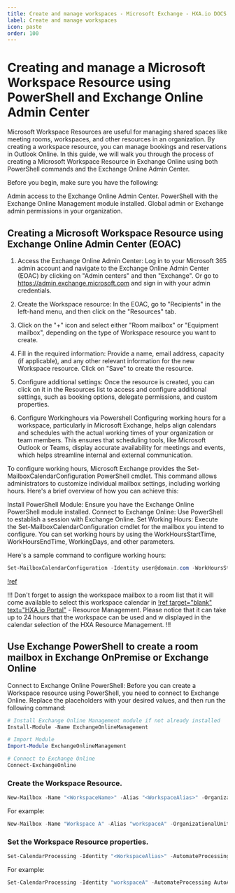 ```yaml
---
title: Create and manage workspaces - Microsoft Exchange - HXA.io DOCS
label: Create and manage workspaces
icon: paste
order: 100
---
```

# Creating and manage a Microsoft Workspace Resource using PowerShell and Exchange Online Admin Center

Microsoft Workspace Resources are useful for managing shared spaces like meeting rooms, workspaces, and other resources in an organization. By creating a workspace resource, you can manage bookings and reservations in Outlook Online. In this guide, we will walk you through the process of creating a Microsoft Workspace Resource in Exchange Online using both PowerShell commands and the Exchange Online Admin Center.

Before you begin, make sure you have the following:

Admin access to the Exchange Online Admin Center.
PowerShell with the Exchange Online Management module installed.
Global admin or Exchange admin permissions in your organization.

## Creating a Microsoft Workspace Resource using Exchange Online Admin Center (EOAC)

1. Access the Exchange Online Admin Center:
Log in to your Microsoft 365 admin account and navigate to the Exchange Online Admin Center (EOAC) by clicking on "Admin centers" and then "Exchange". Or go to https://admin.exchange.microsoft.com and sign in with your admin credentials.

2. Create the Workspace resource:
In the EOAC, go to "Recipients" in the left-hand menu, and then click on the "Resources" tab.

3. Click on the "+" icon and select either "Room mailbox" or "Equipment mailbox", depending on the type of Workspace resource you want to create.

4. Fill in the required information:
Provide a name, email address, capacity (if applicable), and any other relevant information for the new Workspace resource. Click on "Save" to create the resource.

5. Configure additional settings:
Once the resource is created, you can click on it in the Resources list to access and configure additional settings, such as booking options, delegate permissions, and custom properties.

6. Configure Workinghours via Powershell
Configuring working hours for a workspace, particularly in Microsoft Exchange, helps align calendars and schedules with the actual working times of your organization or team members. This ensures that scheduling tools, like Microsoft Outlook or Teams, display accurate availability for meetings and events, which helps streamline internal and external communication.

To configure working hours, Microsoft Exchange provides the Set-MailboxCalendarConfiguration PowerShell cmdlet. This command allows administrators to customize individual mailbox settings, including working hours. Here's a brief overview of how you can achieve this:

Install PowerShell Module: Ensure you have the Exchange Online PowerShell module installed.
Connect to Exchange Online: Use PowerShell to establish a session with Exchange Online.
Set Working Hours: Execute the Set-MailboxCalendarConfiguration cmdlet for the mailbox you intend to configure. You can set working hours by using the WorkHoursStartTime, WorkHoursEndTime, WorkingDays, and other parameters.

Here's a sample command to configure working hours:
```powershell
Set-MailboxCalendarConfiguration -Identity user@domain.com -WorkHoursStartTime 08:00 -WorkHoursEndTime 17:00 -WorkingDays Monday, Tuesday, Wednesday, Thursday, Friday
```
[!ref](https://learn.microsoft.com/en-us/powershell/module/exchange/set-mailboxcalendarconfiguration?view=exchange-ps)


!!!
Don't forget to assign the workspace mailbox to a room list that it will come available to select this workspace calendar in [!ref target="blank" text="HXA.io Portal"](https://hxa.io/)  - Resource Management. Please notice that it can take up to 24 hours that the workspace can be used and w displayed in the calendar selection of the HXA Resource Management.
!!!

## Use Exchange  PowerShell to create a room mailbox in Exchange OnPremise or Exchange Online

Connect to Exchange Online PowerShell:
Before you can create a Workspace resource using PowerShell, you need to connect to Exchange Online. Replace the placeholders with your desired values, and then run the following command:

```powershell
# Install Exchange Online Management module if not already installed
Install-Module -Name ExchangeOnlineManagement

# Import Module
Import-Module ExchangeOnlineManagement

# Connect to Exchange Online
Connect-ExchangeOnline
```
### Create the Workspace Resource.

```powershell
New-Mailbox -Name "<WorkspaceName>" -Alias "<WorkspaceAlias>" -OrganizationalUnit "example.com/Users" -Room -RoomMailboxPassword (ConvertTo-SecureString -String "<Password>" -AsPlainText -Force) | Set-Mailbox -type Workspace
```

For example:
```powershell
New-Mailbox -Name "Workspace A" -Alias "workspaceA" -OrganizationalUnit "example.com/Users" -Room -RoomMailboxPassword (ConvertTo-SecureString -String "P@ssw0rd" -AsPlainText -Force) | Set-Mailbox -type Workspace
```

### Set the Workspace Resource properties.

```powershell
Set-CalendarProcessing -Identity "<WorkspaceAlias>" -AutomateProcessing AutoAccept -DeleteComments $false -DeleteSubject $false -AddOrganizerToSubject $true -AllowConflicts $false  -ResourceCapacity "<capacity>"
```

For example:
```powershell
Set-CalendarProcessing -Identity "workspaceA" -AutomateProcessing AutoAccept -DeleteComments $false -DeleteSubject $false -AddOrganizerToSubject $true -AllowConflicts $false  -ResourceCapacity 10
```